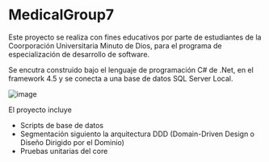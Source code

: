 # MedicalGroup7

Este proyecto se realiza con fines educativos por parte de estudiantes de la Coorporación Universitaria Minuto de Dios, para el programa de especialización de desarrollo de software. 

Se encutra construido bajo el lenguaje de programación C# de .Net, en el framework 4.5 y se conecta a una base de datos SQL Server Local.


![image](https://github.com/DeveloperFerneyTH/MedicalGroup7/assets/48497565/c1182830-378a-4cfd-b62e-a61d8c65b78e)


El proyecto incluye
* Scripts de base de datos
* Segmentación siguiento la arquitectura DDD (Domain-Driven Design o Diseño Dirigido por el Dominio)
* Pruebas unitarias del core
